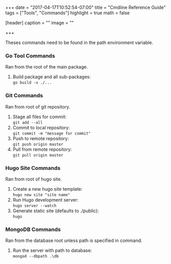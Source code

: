 +++
date = "2017-04-17T10:52:54-07:00"
title = "Cmdline Reference Guide"
tags = ["Tools", "Commands"]
highlight = true
math = false

[header]
  caption = ""
  image = ""

+++

Theses commands need to be found in the path environment variable.

### Go Tool Commands
Ran from the root of the main package. <br>

1. Build package and all sub-packages:<br>
```go build -v ./...```

### Git Commands
Ran from root of git repository. <br>

1. Stage all files for commit:<br>
```git add --all```
2. Commit to local repository:<br>
```git commit -m "message for commit"```
3. Push to remote repository:<br>
```git push origin master```
4. Pull from remote repository:<br>
```git pull origin master```

### Hugo Site Commands
Ran from root of hugo site. <br>

1. Create a new hugo site template:<br>
```hugo new site "site name"```
2. Run Hugo development server:<br>
```hugo server --watch```
3. Generate static site (defaults to ./public):<br>
```hugo```

### MongoDB Commands
Ran from the database root unless path is specified in command. <br>

1. Run the server with path to database:<br>
```mongod --dbpath .\db```